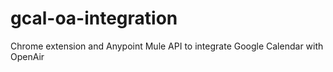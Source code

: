 # gcal-oa-integration
Chrome extension and Anypoint Mule API to integrate Google Calendar with OpenAir
